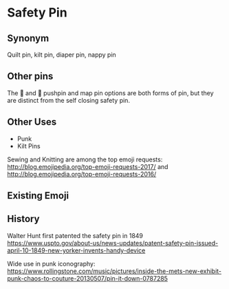 # Safety Pin

## Synonym
Quilt pin, kilt pin, diaper pin, nappy pin

## Other pins

The 📍 and 📌 pushpin and map pin options are both forms of pin, but they are distinct from the self closing safety pin. 

## Other Uses

+ Punk
+ Kilt Pins


Sewing and Knitting are among the top emoji requests:
http://blog.emojipedia.org/top-emoji-requests-2017/ and http://blog.emojipedia.org/top-emoji-requests-2016/

## Existing Emoji

## History

Walter Hunt first patented the safety pin in 1849 https://www.uspto.gov/about-us/news-updates/patent-safety-pin-issued-april-10-1849-new-yorker-invents-handy-device

Wide use in punk iconography: https://www.rollingstone.com/music/pictures/inside-the-mets-new-exhibit-punk-chaos-to-couture-20130507/pin-it-down-0787285

